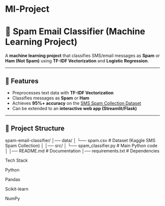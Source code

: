 # Ml-Project
# 📧 Spam Email Classifier (Machine Learning Project)

A **machine learning project** that classifies SMS/email messages as **Spam** or **Ham (Not Spam)** using **TF-IDF Vectorization** and **Logistic Regression**.

---

## 🚀 Features
- Preprocesses text data with **TF-IDF Vectorization**  
- Classifies messages as **Spam** or **Ham**  
- Achieves **95%+ accuracy** on the [SMS Spam Collection Dataset](https://www.kaggle.com/datasets/uciml/sms-spam-collection-dataset)  
- Can be extended to an **interactive web app (Streamlit/Flask)**  

---

## 📂 Project Structure
spam-email-classifier/
│── data/
│ └── spam.csv # Dataset (Kaggle SMS Spam Collection)
│
│── src/
│ └── spam_classifier.py # Main Python code
│
│── README.md # Documentation
│── requirements.txt # Dependencies

Tech Stack

Python

Pandas

Scikit-learn

NumPy
